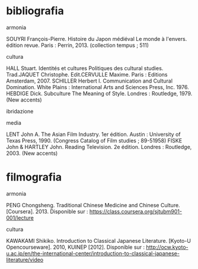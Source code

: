 bibliografia
============
armonia 

SOUYRI François-Pierre. Histoire du Japon médiéval Le monde à l'envers. édition revue. Paris : Perrin, 2013. (collection tempus ; 511)


cultura

HALL Stuart. Identités et cultures Politiques des cultural studies. Trad.JAQUET Christophe. Edit.CERVULLE Maxime. Paris : Editions Amsterdam, 2007.
SCHILLER Herbert I. Communication and Cultural Domination. White Plains : International Arts and Sciences Press, Inc. 1976.
HEBDIGE Dick. Subculture The Meaning of Style. Londres : Routledge, 1979. (New accents)


ibridazione


media

LENT John A. The Asian Film Industry. 1er édition. Austin : University of Texas Press, 1990. (Congress Catalog of Film studies ; 89-51958)
FISKE John & HARTLEY John. Reading Television. 2e édition. Londres : Routledge, 2003. (New accents)



filmografia
============
armonia

PENG Chongsheng. Traditional Chinese Medicine and Chinese Culture. [Coursera]. 2013. Disponible sur : https://class.coursera.org/sjtubm901-001/lecture


cultura

KAWAKAMI Shikiko. Introduction to Classical Japanese Literature. [Kyoto-U Opencourseware]. 2010, KUINEP [2012]. Disponible sur : http://ocw.kyoto-u.ac.jp/en/the-international-center/introduction-to-classical-japanese-literature/video
